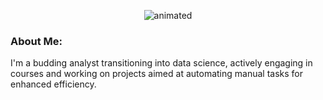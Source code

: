 <p align="center">
  <img src="https://media.giphy.com/media/jVAt83ieT49H6ja5Ty/giphy.gif" alt="animated" />
</p>

### About Me: 

I'm a budding analyst transitioning into data science, actively engaging in courses and working on projects aimed at automating manual tasks for enhanced efficiency.
